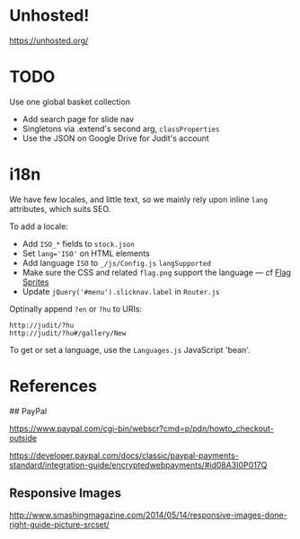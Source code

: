 # Unhosted!

https://unhosted.org/

# TODO

Use one global basket collection

* Add search page for slide nav
* Singletons via .extend's second arg, `classProperties`
* Use the JSON on Google Drive for Judit's account

# i18n

We have few locales, and little text, so we mainly rely upon
inline `lang` attributes, which suits SEO.

To add a locale:

* Add `ISO_*` fields to `stock.json`
* Set `lang='ISO'` on HTML elements
* Add language `ISO` to `_/js/Config.js` `langSupported`
* Make sure the CSS and related `flag.png` support the language — cf [Flag Sprites](http://www.flag-sprites.com/)
* Update `jQuery('#menu').slicknav.label` in `Router.js`

Optinally append `?en` or `?hu` to URIs:

    http://judit/?hu
    http://judit/?hu#/gallery/New

To get or set a language, use the `Languages.js` JavaScript 'bean'.

# References

## PayPal

https://www.paypal.com/cgi-bin/webscr?cmd=p/pdn/howto_checkout-outside

https://developer.paypal.com/docs/classic/paypal-payments-standard/integration-guide/encryptedwebpayments/#id08A3I0P017Q

## Responsive Images

http://www.smashingmagazine.com/2014/05/14/responsive-images-done-right-guide-picture-srcset/

